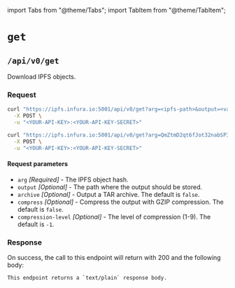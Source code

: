 import Tabs from "@theme/Tabs";
import TabItem from "@theme/TabItem";

# `get`

## `/api/v0/get`

Download IPFS objects.

### Request

<Tabs>
  <TabItem value="Syntax" label="Syntax" default>

```bash
curl "https://ipfs.infura.io:5001/api/v0/get?arg=<ipfs-path>&output=<value>&archive=false&compress=false&compression-level=-1" \
  -X POST \
  -u "<YOUR-API-KEY>:<YOUR-API-KEY-SECRET>"
```

  </TabItem>
  <TabItem value="Example" label="Example" >

```bash
curl "https://ipfs.infura.io:5001/api/v0/get?arg=QmZtmD2qt6fJot32nabSP3CUjicnypEBz7bHVDhPQt9aAy&archive=true" \
  -X POST \
  -u "<YOUR-API-KEY>:<YOUR-API-KEY-SECRET>"
```

  </TabItem>
</Tabs>

#### Request parameters

- `arg` _\[Required]_ - The IPFS object hash.
- `output` _\[Optional]_ - The path where the output should be stored.
- `archive` _\[Optional]_ - Output a TAR archive. The default is `false`.
- `compress` _\[Optional]_ - Compress the output with GZIP compression. The default is `false`.
- `compression-level` _\[Optional]_ - The level of compression (1-9). The default is `-1`.

### Response

On success, the call to this endpoint will return with 200 and the following body:

```
This endpoint returns a `text/plain` response body.
```
